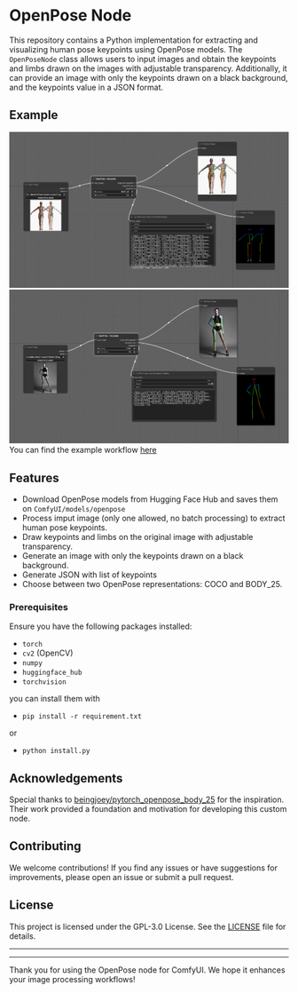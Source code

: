 # OpenPose Node

This repository contains a Python implementation for extracting and visualizing human pose keypoints using OpenPose models. 
The `OpenPoseNode` class allows users to input images and obtain the keypoints and limbs drawn on the images with adjustable transparency. 
Additionally, it can provide an image with only the keypoints drawn on a black background, and the keypoints value in a JSON format.


## Example
![Example Workflow BODY_25](example/body_25.png)
![Example Workflow COCO](example/coco.png)
You can find the example workflow [here](example/openpose.json)

## Features
- Download OpenPose models from Hugging Face Hub and saves them on `ComfyUI/models/openpose`
- Process imput image (only one allowed, no batch processing) to extract human pose keypoints.
- Draw keypoints and limbs on the original image with adjustable transparency.
- Generate an image with only the keypoints drawn on a black background.
- Generate JSON with list of keypoints
- Choose between two OpenPose representations: COCO and BODY_25.


### Prerequisites
Ensure you have the following packages installed:
- `torch`
- `cv2` (OpenCV)
- `numpy`
- `huggingface_hub`
- `torchvision`

you can install them with 
- `pip install -r requirement.txt`

or
- `python install.py`

## Acknowledgements

Special thanks to [beingjoey/pytorch_openpose_body_25](https://github.com/beingjoey/pytorch_openpose_body_25) for the inspiration. Their work provided a foundation and motivation for developing this custom node.


## Contributing

We welcome contributions! If you find any issues or have suggestions for improvements, please open an issue or submit a pull request.

## License

This project is licensed under the GPL-3.0 License. See the [LICENSE](LICENSE) file for details.



---
---

Thank you for using the OpenPose node for ComfyUI. We hope it enhances your image processing workflows!
